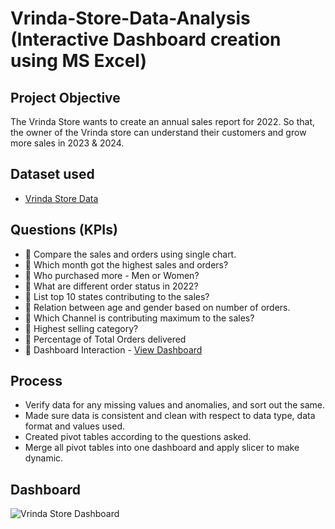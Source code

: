 # Vrinda-Store-Data-Analysis (Interactive Dashboard creation using MS Excel)
## Project Objective
The Vrinda Store wants to create an annual sales report for 2022. So that, the owner of the Vrinda store can understand their customers and grow more sales in 2023 & 2024.

## Dataset used
- <a href="https://github.com/Mainak7972/Vrinda-Store-Data-Analysis/blob/main/Vrinda%20Store%20Data%20Analysis.xlsx">Vrinda Store Data</a>

## Questions (KPIs)
- 	Compare the sales and orders using single chart.
- 	Which month got the highest sales and orders? 
- 	Who purchased more - Men or Women?
- 	What are different order status in 2022?
- 	List top 10 states contributing to the sales?
- 	Relation between age and gender based on number of orders.
- 	Which Channel is contributing maximum to the sales?
- 	Highest selling category?
- 	Percentage of Total Orders delivered
- 	Dashboard Interaction - <a href="https://github.com/Mainak7972/Vrinda-Store-Data-Analysis/blob/main/Vrinda%20Store%20Dashboard.png">View Dashboard</a>

## Process
- Verify data for any missing values and anomalies, and sort out the same.
- Made sure data is consistent and clean with respect to data type, data format and values used.
- Created pivot tables according to the questions asked.
- Merge all pivot tables into one dashboard and apply slicer to make dynamic.

## Dashboard
![Vrinda Store Dashboard](https://github.com/user-attachments/assets/a6b54986-e89f-4a1d-ae53-d4442f4aff25)
